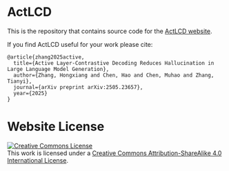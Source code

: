 # ActLCD

This is the repository that contains source code for the [ActLCD website](https://ActLCD.github.io).

If you find ActLCD useful for your work please cite:
```
@article{zhang2025active,
  title={Active Layer-Contrastive Decoding Reduces Hallucination in Large Language Model Generation},
  author={Zhang, Hongxiang and Chen, Hao and Chen, Muhao and Zhang, Tianyi},
  journal={arXiv preprint arXiv:2505.23657},
  year={2025}
}
```

# Website License
<a rel="license" href="http://creativecommons.org/licenses/by-sa/4.0/"><img alt="Creative Commons License" style="border-width:0" src="https://i.creativecommons.org/l/by-sa/4.0/88x31.png" /></a><br />This work is licensed under a <a rel="license" href="http://creativecommons.org/licenses/by-sa/4.0/">Creative Commons Attribution-ShareAlike 4.0 International License</a>.
